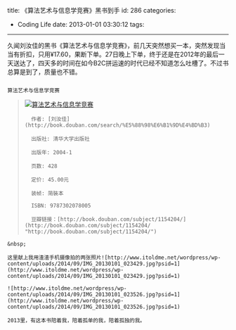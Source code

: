 title: 《算法艺术与信息学竞赛》黑书到手
id: 286
categories:
  - Coding Life
date: 2013-01-01 03:30:12
tags:
---

久闻刘汝佳的黑书《算法艺术与信息学竞赛》，前几天突然想买一本，突然发现当当有折扣，只用&yen;17.60，果断下单。27日晚上下单，终于还是在2012年的最后一天送达了，四天多的时间在如今B2C拼运速的时代已经不知道怎么吐槽了。不过书总算是到了，质量也不错。

### 
	算法艺术与信息学竞赛

> [![算法艺术与信息学竞赛](http://www.itoldme.net/wordpress/wp-content/uploads/2014/09/s5693985.jpg "点击看大图") ](http://img3.douban.com/lpic/s5693985.jpg)
> 
> 		作者: [刘汝佳](http://book.douban.com/search/%E5%88%98%E6%B1%9D%E4%BD%B3)
> 
> 		出版社: 清华大学出版社
> 
> 		出版年: 2004-1
> 
> 		页数: 428
> 
> 		定价: 45.00元
> 
> 		装帧: 简裝本
> 
> 		ISBN: 9787302078005
> 
> 		豆瓣链接：[http://book.douban.com/subject/1154204/](http://book.douban.com/subject/1154204/ "http://book.douban.com/subject/1154204/")

	&nbsp;

	这里献上我用渣渣手机摄像拍的两张照片![http://www.itoldme.net/wordpress/wp-content/uploads/2014/09/IMG_20130101_023429.jpg?psid=1](http://www.itoldme.net/wordpress/wp-content/uploads/2014/09/IMG_20130101_023429.jpg?psid=1)

	![http://www.itoldme.net/wordpress/wp-content/uploads/2014/09/IMG_20130101_023526.jpg?psid=1](http://www.itoldme.net/wordpress/wp-content/uploads/2014/09/IMG_20130101_023526.jpg?psid=1)

	2013里，有这本书陪着我，陪着孤单的我，陪着孤独的我。